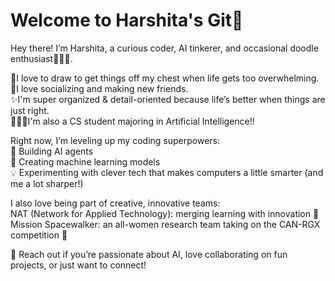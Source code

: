 # Welcome to Harshita's Git🦋

Hey there! I’m Harshita, a curious coder, AI tinkerer, and occasional doodle enthusiast💁🏻‍♀️.  

🎨I love to draw to get things off my chest when life gets too overwhelming.  
👯I love socializing and making new friends.  
✨I'm super organized & detail-oriented because life’s better when things are just right.  
👩🏻‍💻I'm also a CS student majoring in Artificial Intelligence!!  

Right now, I’m leveling up my coding superpowers:  
🤖 Building AI agents  
🧠 Creating machine learning models  
💡 Experimenting with clever tech that makes computers a little smarter (and me a lot sharper!)  

I also love being part of creative, innovative teams:  
NAT (Network for Applied Technology): merging learning with innovation 🚀  
Mission Spacewalker: an all-women research team taking on the CAN-RGX competition 🌌  

💌 Reach out if you’re passionate about AI, love collaborating on fun projects, or just want to connect!  
